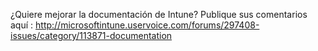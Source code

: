 <Token xmlns:xlink="http://www.w3.org/1999/xlink">¿Quiere mejorar la documentación de Intune? Publique sus comentarios <externalLink>
              <linkText>aquí</linkText>
              <linkUri>: http://microsoftintune.uservoice.com/forums/297408-issues/category/113871-documentation</linkUri>
       </externalLink>
</Token>


<!--HONumber=Jul16_HO3-->


